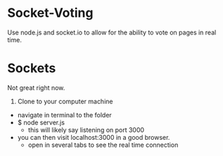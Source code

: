 Socket-Voting
=============

Use node.js and socket.io to allow for the ability to vote on pages in real time.
# Sockets

Not great right now.

1. Clone to your computer machine
* navigate in terminal to the folder
* $ node server.js
    * this will likely say listening on port 3000
* you can then visit localhost:3000 in a good browser.
    * open in several tabs to see the real time connection
